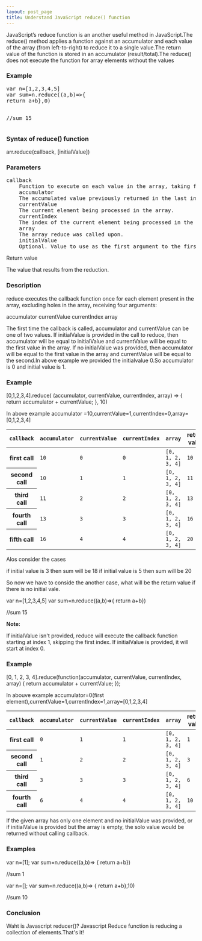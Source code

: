 ```yaml
---
layout: post_page
title: Understand JavaScript reduce() function
---
```


JavaScript’s reduce function is an another useful method in JavaScript.The reduce() method applies a function against an accumulator and each value of the array (from left-to-right) to reduce it to a single value.The return value of the function is stored in an accumulator (result/total).The reduce() does not execute the function for array elements without the values

<h3>Example</h3>

<div class='code'>
<pre>
var n=[1,2,3,4,5]
var sum=n.reduce((a,b)=>{
return a+b},0)

//sum 15
</pre>
</div>


<h3>Syntax of reduce() function</h3>

 arr.reduce(callback, [initialValue])

 <h3>Parameters</h3>
<pre>
callback
	Function to execute on each value in the array, taking four arguments:
	accumulator
	The accumulated value previously returned in the last invocation of the callback, or initialValue, if supplied. (See below.)
	currentValue
	The current element being processed in the array.
	currentIndex
	The index of the current element being processed in the array. Starts at index 0, if an initialValue is provided, and at index 1 otherwise.
	array
	The array reduce was called upon.
	initialValue
	Optional. Value to use as the first argument to the first call of the callback.
</pre>
Return value

The value that results from the reduction.


<h3>Description</h3>
<p>reduce executes the callback function once for each element present in the array, excluding holes in the array, receiving four arguments:</p>

accumulator
currentValue
currentIndex
array
<p>The first time the callback is called, accumulator and currentValue can be one of two values. If initialValue is provided in the call to reduce, then accumulator will be equal to initialValue and currentValue will be equal to the first value in the array. If no initialValue was provided, then accumulator will be equal to the first value in the array and currentValue will be equal to the second.In above example we provided the initialvalue 0.So  accumulator is  0 and initial value is 1.</p>

<h3>Example</h3>

<div class='code'>
[0,1,2,3,4].reduce( (accumulator, currentValue, currentIndex, array) => {
  return accumulator + currentValue;
}, 10)
</div>

In above example
accumulator =10,currentValue=1,currentIndex=0,array=[0,1,2,3,4]
<div class='code'>
<table>
 <thead>
  <tr>
   <th scope="col"><code>callback</code></th>
   <th scope="col"><code>accumulator</code></th>
   <th scope="col"><code>currentValue</code></th>
   <th scope="col"><code>currentIndex</code></th>
   <th scope="col"><code>array</code></th>
   <th scope="col">return value</th>
  </tr>
 </thead>
 <tbody>
  <tr>
   <th scope="row">first call</th>
   <td><code>10</code></td>
   <td><code>0</code></td>
   <td><code>0</code></td>
   <td><code>[0, 1, 2, 3, 4]</code></td>
   <td><code>10</code></td>
  </tr>
  <tr>
   <th scope="row">second call</th>
   <td><code>10</code></td>
   <td><code>1</code></td>
   <td><code>1</code></td>
   <td><code>[0, 1, 2, 3, 4]</code></td>
   <td><code>11</code></td>
  </tr>
  <tr>
   <th scope="row">third call</th>
   <td><code>11</code></td>
   <td><code>2</code></td>
   <td><code>2</code></td>
   <td><code>[0, 1, 2, 3, 4]</code></td>
   <td><code>13</code></td>
  </tr>
  <tr>
   <th scope="row">fourth call</th>
   <td><code>13</code></td>
   <td><code>3</code></td>
   <td><code>3</code></td>
   <td><code>[0, 1, 2, 3, 4]</code></td>
   <td><code>16</code></td>
  </tr>
  <tr>
   <th scope="row">fifth call</th>
   <td><code>16</code></td>
   <td><code>4</code></td>
   <td><code>4</code></td>
   <td><code>[0, 1, 2, 3, 4]</code></td>
   <td><code>20</code></td>
  </tr>
 </tbody>
</table>

</div>

Alos consider the cases

<div class='code'>
if initial value is 3 then sum will be 18
if initial value is 5 then sum will be 20
</div>

<p>So now we have to conside the another case, what will be the return value  if there is no initial vale.</p>

<div class='code'>
var n=[1,2,3,4,5]
var sum=n.reduce((a,b)=>{
return a+b})

//sum 15
</div>

<b>Note:</b> <p>If initialValue isn't provided, reduce will execute the callback function starting at index 1, skipping the first index. If initialValue is provided, it will start at index 0.</p>

<h3>Example</h3>

<div class='code'>

[0, 1, 2, 3, 4].reduce(function(accumulator, currentValue, currentIndex, array) {
  return accumulator + currentValue;
});

</div>

In abouve example accumulator=0(first element),currentValue=1,currentIndex=1,array=[0,1,2,3,4]

<div class='code'>
<table>
 <thead>
  <tr>
   <th scope="col"><code>callback</code></th>
   <th scope="col"><code>accumulator</code></th>
   <th scope="col"><code>currentValue</code></th>
   <th scope="col"><code>currentIndex</code></th>
   <th scope="col"><code>array</code></th>
   <th scope="col">return value</th>
  </tr>
 </thead>
 <tbody>
  <tr>
   <th scope="row">first call</th>
   <td><code>0</code></td>
   <td><code>1</code></td>
   <td><code>1</code></td>
   <td><code>[0, 1, 2, 3, 4]</code></td>
   <td><code>1</code></td>
  </tr>
  <tr>
   <th scope="row">second call</th>
   <td><code>1</code></td>
   <td><code>2</code></td>
   <td><code>2</code></td>
   <td><code>[0, 1, 2, 3, 4]</code></td>
   <td><code>3</code></td>
  </tr>
  <tr>
   <th scope="row">third call</th>
   <td><code>3</code></td>
   <td><code>3</code></td>
   <td><code>3</code></td>
   <td><code>[0, 1, 2, 3, 4]</code></td>
   <td><code>6</code></td>
  </tr>
  <tr>
   <th scope="row">fourth call</th>
   <td><code>6</code></td>
   <td><code>4</code></td>
   <td><code>4</code></td>
   <td><code>[0, 1, 2, 3, 4]</code></td>
   <td><code>10</code></td>
  </tr>
 </tbody>
</table>

</div>

<p>If the given array has only one element  and no initialValue was provided, or if initialValue is provided but the array is empty, the solo value would be returned without calling callback.</p>

<h3>Examples</h3>

<div class='code'>
var n=[1];
var sum=n.reduce((a,b)=>
                 {
return a+b})

//sum 1
</div>

<div class='code'>
var n=[];
var sum=n.reduce((a,b)=>
                 {
return a+b},10)

//sum 10
</div>


 <h3>Conclusion</h3>

 Waht is Javascript reducer()? Javascript Reduce function is reducing a collection of elements.That's it! 